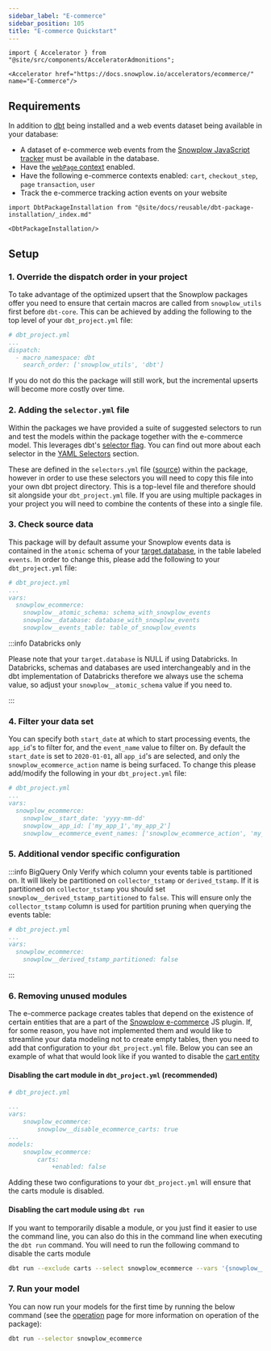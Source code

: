 ```yaml
---
sidebar_label: "E-commerce"
sidebar_position: 105
title: "E-commerce Quickstart"
---
```


```mdx-code-block
import { Accelerator } from "@site/src/components/AcceleratorAdmonitions";

<Accelerator href="https://docs.snowplow.io/accelerators/ecommerce/" name="E-Commerce"/>
```

## Requirements

In addition to [dbt](https://github.com/dbt-labs/dbt) being installed and a web events dataset being available in your database:

- A dataset of e-commerce web events from the [Snowplow JavaScript tracker](/docs/collecting-data/collecting-from-own-applications/javascript-trackers/javascript-tracker/index.md) must be available in the database.
- Have the [`webPage` context](/docs/collecting-data/collecting-from-own-applications/javascript-trackers/javascript-tracker/javascript-tracker-v3/tracker-setup/initialization-options/index.md#adding-predefined-contexts) enabled.
- Have the following e-commerce contexts enabled: `cart`, `checkout_step`, `page` `transaction`, `user`
- Track the e-commerce tracking action events on your website

```mdx-code-block
import DbtPackageInstallation from "@site/docs/reusable/dbt-package-installation/_index.md"

<DbtPackageInstallation/>
```

## Setup

### 1. Override the dispatch order in your project
To take advantage of the optimized upsert that the Snowplow packages offer you need to ensure that certain macros are called from `snowplow_utils` first before `dbt-core`. This can be achieved by adding the following to the top level of your `dbt_project.yml` file:

```yml
# dbt_project.yml
...
dispatch:
  - macro_namespace: dbt
    search_order: ['snowplow_utils', 'dbt']
```

If you do not do this the package will still work, but the incremental upserts will become more costly over time.

### 2. Adding the `selector.yml` file

Within the packages we have provided a suite of suggested selectors to run and test the models within the package together with the e-commerce model. This leverages dbt's [selector flag](https://docs.getdbt.com/reference/node-selection/syntax). You can find out more about each selector in the [YAML Selectors](/docs/modeling-your-data/modeling-your-data-with-dbt/dbt-operation/index.md#yaml-selectors) section.

These are defined in the `selectors.yml` file ([source](https://github.com/snowplow/dbt-snowplow-ecommerce/blob/main/selectors.yml)) within the package, however in order to use these selectors you will need to copy this file into your own dbt project directory. This is a top-level file and therefore should sit alongside your `dbt_project.yml` file. If you are using multiple packages in your project you will need to combine the contents of these into a single file.

### 3. Check source data

This package will by default assume your Snowplow events data is contained in the `atomic` schema of your [target.database](https://docs.getdbt.com/docs/running-a-dbt-project/using-the-command-line-interface/configure-your-profile), in the table labeled `events`. In order to change this, please add the following to your `dbt_project.yml` file:

```yml
# dbt_project.yml
...
vars:
  snowplow_ecommerce:
    snowplow__atomic_schema: schema_with_snowplow_events
    snowplow__database: database_with_snowplow_events
    snowplow__events_table: table_of_snowplow_events
```

:::info Databricks only

Please note that your `target.database` is NULL if using Databricks. In Databricks, schemas and databases are used interchangeably and in the dbt implementation of Databricks therefore we always use the schema value, so adjust your `snowplow__atomic_schema` value if you need to.

:::

### 4. Filter your data set

You can specify both `start_date` at which to start processing events, the `app_id`'s to filter for, and the `event_name` value to filter on. By default the `start_date` is set to `2020-01-01`, all `app_id`'s are selected, and only the `snowplow_ecommerce_action` name is being surfaced. To change this please add/modify the following in your `dbt_project.yml` file:

```yml
# dbt_project.yml
...
vars:
  snowplow_ecommerce:
    snowplow__start_date: 'yyyy-mm-dd'
    snowplow__app_id: ['my_app_1','my_app_2']
    snowplow__ecommerce_event_names: ['snowplow_ecommerce_action', 'my_custom_ecommerce_event']
```
### 5. Additional vendor specific configuration

:::info BigQuery Only
Verify which column your events table is partitioned on. It will likely be partitioned on `collector_tstamp` or `derived_tstamp`. If it is partitioned on `collector_tstamp` you should set `snowplow__derived_tstamp_partitioned` to `false`. This will ensure only the `collector_tstamp` column is used for partition pruning when querying the events table:

```yml
# dbt_project.yml
...
vars:
  snowplow_ecommerce:
    snowplow__derived_tstamp_partitioned: false
```

:::

### 6. Removing unused modules

The e-commerce package creates tables that depend on the existence of certain entities that are a part of the [Snowplow e-commerce](/docs/collecting-data/collecting-from-own-applications/javascript-trackers/javascript-tracker/javascript-tracker-v3/plugins/snowplow-ecommerce/) JS plugin. If, for some reason, you have not implemented them and would like to streamline your data modeling not to create empty tables, then you need to add that configuration to your `dbt_project.yml` file. Below you can see an example of what that would look like if you wanted to disable the [cart entity](/docs/collecting-data/collecting-from-own-applications/javascript-trackers/javascript-tracker/javascript-tracker-v3/plugins/snowplow-ecommerce/#cart-entity)

#### Disabling the cart module in `dbt_project.yml` (recommended)

```yml
# dbt_project.yml

...
vars:
    snowplow_ecommerce:
        snowplow__disable_ecommerce_carts: true
...
models:
    snowplow_ecommerce:
        carts:
            +enabled: false
```

Adding these two configurations to your `dbt_project.yml` will ensure that the carts module is disabled. 

#### Disabling the cart module using `dbt run`
If you want to temporarily disable a module, or you just find it easier to use the command line, you can also do this in the command line when executing the `dbt run` command. You will need to run the following command to disable the carts module

```bash
dbt run --exclude carts --select snowplow_ecommerce --vars '{snowplow__disable_ecommerce_carts: true}'
```

### 7. Run your model

You can now run your models for the first time by running the below command (see the [operation](/docs/modeling-your-data/modeling-your-data-with-dbt/dbt-operation/index.md) page for more information on operation of the package):

```bash
dbt run --selector snowplow_ecommerce
```
